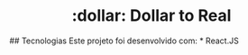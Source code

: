 <h1 align="center">
  :dollar: Dollar to Real
</h1>
## Tecnologias
Este projeto foi desenvolvido com:
* React.JS
